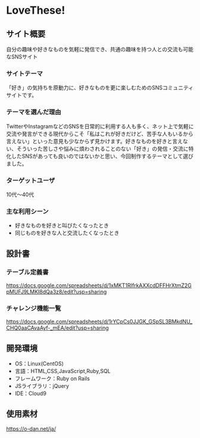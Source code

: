 # LoveThese!

## サイト概要
自分の趣味や好きなものを気軽に発信でき、共通の趣味を持つ人との交流も可能なSNSサイト

### サイトテーマ
「好き」の気持ちを原動力に、好きなものを更に楽しむためのSNSコミュニティサイトです。

### テーマを選んだ理由
TwitterやInstagramなどのSNSを日常的に利用する人も多く、ネット上で気軽に交流や発言ができる現代からこそ「私はこれが好きだけど、苦手な人もいるから言えない」といった意見も少なからず見かけます。好きなものを好きと言えない、そういった苦しさや悩みに煩わされることのない「好き」の発信・交流に特化したSNSがあっても良いのではないかと思い、今回制作するテーマとして選びました。

### ターゲットユーザ
10代～40代

### 主な利用シーン
* 好きなものを好きと叫びたくなったとき
* 同じものを好きな人と交流したくなったとき

## 設計書

### テーブル定義書
https://docs.google.com/spreadsheets/d/1xMKT1RIfrkAXXcdDFFHrXtmZ2GpMUFJ9LMKI8dQa3z8/edit?usp=sharing

### チャレンジ機能一覧
https://docs.google.com/spreadsheets/d/1rYCpCs0JJGK_GSpSL3BMkdNU_CHQ0aaCAvaAyf-_mEA/edit?usp=sharing

## 開発環境
- OS：Linux(CentOS)
- 言語：HTML,CSS,JavaScript,Ruby,SQL
- フレームワーク：Ruby on Rails
- JSライブラリ：jQuery
- IDE：Cloud9

## 使用素材
https://o-dan.net/ja/